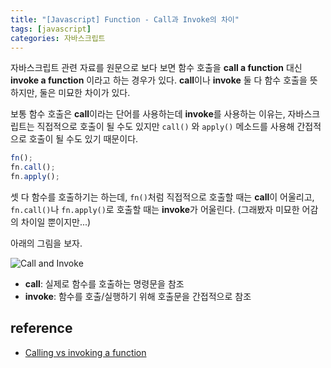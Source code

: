 ```yaml
---
title: "[Javascript] Function - Call과 Invoke의 차이"
tags: [javascript]
categories: 자바스크립트
---
```


자바스크립트 관련 자료를 원문으로 보다 보면 함수 호출을 **call a function** 대신 **invoke a function** 이라고 하는 경우가 있다. **call**이나 **invoke** 둘 다 함수 호출을 뜻하지만, 둘은 미묘한 차이가 있다.

보통 함수 호출은 **call**이라는 단어를 사용하는데 **invoke**를 사용하는 이유는, 자바스크립트는 직접적으로 호출이 될 수도 있지만 `call()` 와 `apply()` 메소드를 사용해 간접적으로 호출이 될 수도 있기 때문이다.

```js
fn();
fn.call();
fn.apply();
```

셋 다 함수를 호출하기는 하는데, `fn()`처럼 직접적으로 호출할 때는 **call**이 어울리고, `fn.call()`나 `fn.apply()`로 호출할 때는 **invoke**가 어울린다. (그래봤자 미묘한 어감의 차이일 뿐이지만...)

아래의 그림을 보자.

![Call and Invoke](https://fg4tjq.bn.files.1drv.com/y4mD2kJhpzVhh--1SgEKpH2z_Yr-HNvyEFBqLBlroGVH8_IwFsXzpR7EqKTYgq_TKhTOA_6GxcNdEp24AZjyXK6DI8agA1iFBOv2y3ye7SN8pj4w1PRFOBOvpm4peHDW-9nlgZgY7zzaqyxtZ4t2GkQE7Rc8GcMMN78oRff7sORjNP2E3yySbM-fNQgMbnVz5mdfRHofdYo6jC7LwcBRgS3zA?width=1563&height=723&cropmode=none)

- **call**: 실제로 함수를 호출하는 명령문을 참조
- **invoke**: 함수를 호출/실행하기 위해 호출문을 간접적으로 참조

## reference

- [Calling vs invoking a function](https://stackoverflow.com/questions/50884893/calling-vs-invoking-a-function)
